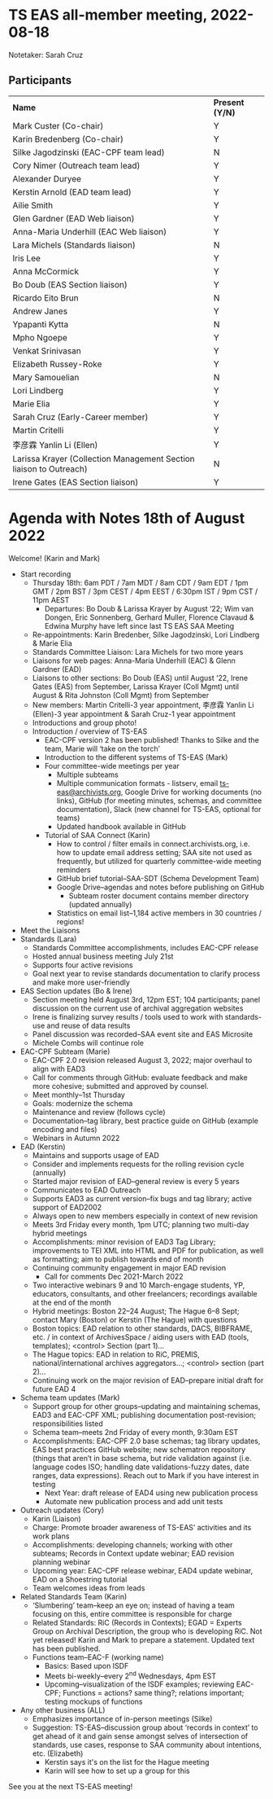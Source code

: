 <!-----

Yay, no errors, warnings, or alerts!

Conversion time: 0.675 seconds.


Using this Markdown file:

1. Paste this output into your source file.
2. See the notes and action items below regarding this conversion run.
3. Check the rendered output (headings, lists, code blocks, tables) for proper
   formatting and use a linkchecker before you publish this page.

Conversion notes:

* Docs to Markdown version 1.0β33
* Thu Sep 08 2022 12:10:35 GMT-0700 (PDT)
* Source doc: 2022-08-18 Meeting notes
* Tables are currently converted to HTML tables.
----->



# TS EAS all-member meeting, 2022-08-18

Notetaker: Sarah Cruz


## Participants


<table>
  <tr>
   <td><strong>Name</strong>
   </td>
   <td><strong>Present (Y/N)</strong>
   </td>
  </tr>
  <tr>
   <td>Mark Custer (Co-chair)
   </td>
   <td>Y
   </td>
  </tr>
  <tr>
   <td>Karin Bredenberg (Co-chair)
   </td>
   <td>Y
   </td>
  </tr>
  <tr>
   <td>Silke Jagodzinski (EAC-CPF team lead)
   </td>
   <td>N
   </td>
  </tr>
  <tr>
   <td>Cory Nimer (Outreach team lead)
   </td>
   <td>Y
   </td>
  </tr>
  <tr>
   <td>Alexander Duryee
   </td>
   <td>Y
   </td>
  </tr>
  <tr>
   <td>Kerstin Arnold (EAD team lead)
   </td>
   <td>Y
   </td>
  </tr>
  <tr>
   <td>Ailie Smith
   </td>
   <td>Y
   </td>
  </tr>
  <tr>
   <td>Glen Gardner (EAD Web liaison)
   </td>
   <td>Y
   </td>
  </tr>
  <tr>
   <td>Anna-Maria Underhill (EAC Web liaison)
   </td>
   <td>Y
   </td>
  </tr>
  <tr>
   <td>Lara Michels (Standards liaison)
   </td>
   <td>N
   </td>
  </tr>
  <tr>
   <td>Iris Lee
   </td>
   <td>Y
   </td>
  </tr>
  <tr>
   <td>Anna McCormick
   </td>
   <td>Y
   </td>
  </tr>
  <tr>
   <td>Bo Doub (EAS Section liaison)
   </td>
   <td>Y
   </td>
  </tr>
  <tr>
   <td>Ricardo Eito Brun
   </td>
   <td>N
   </td>
  </tr>
  <tr>
   <td>Andrew Janes
   </td>
   <td>Y
   </td>
  </tr>
  <tr>
   <td>Ypapanti Kytta
   </td>
   <td>N
   </td>
  </tr>
  <tr>
   <td>Mpho Ngoepe
   </td>
   <td>Y
   </td>
  </tr>
  <tr>
   <td>Venkat Srinivasan
   </td>
   <td>Y
   </td>
  </tr>
  <tr>
   <td>Elizabeth Russey-Roke
   </td>
   <td>Y
   </td>
  </tr>
  <tr>
   <td>Mary Samouelian
   </td>
   <td>N
   </td>
  </tr>
  <tr>
   <td>Lori Lindberg
   </td>
   <td>Y
   </td>
  </tr>
  <tr>
   <td>Marie Elia
   </td>
   <td>Y
   </td>
  </tr>
  <tr>
   <td>Sarah Cruz (Early-Career member)
   </td>
   <td>Y
   </td>
  </tr>
  <tr>
   <td>Martin Critelli
   </td>
   <td>Y
   </td>
  </tr>
  <tr>
   <td>李彦霖  Yanlin Li (Ellen)
   </td>
   <td>Y
   </td>
  </tr>
  <tr>
   <td>Larissa Krayer (Collection Management Section liaison to Outreach)
   </td>
   <td>N
   </td>
  </tr>
  <tr>
   <td>Irene Gates (EAS Section liaison) 
   </td>
   <td>Y
   </td>
  </tr>
</table>



# 


# Agenda with Notes 18th of August 2022

Welcome! (Karin and Mark)

* Start recording 
    * Thursday 18th: 6am PDT / 7am MDT / 8am CDT / 9am EDT / 1pm GMT / 2pm BST / 3pm CEST / 4pm EEST / 6:30pm IST / 9pm CST / 11pm AEST
        * Departures: Bo Doub & Larissa Krayer by August ‘22; Wim van Dongen, Eric Sonnenberg, Gerhard Muller, Florence Clavaud & Edwina Murphy have left since last TS EAS SAA Meeting
    * Re-appointments: Karin Bredenber, Silke Jagodzinski, Lori Lindberg & Marie Elia
    * Standards Committee Liaison: Lara Michels for two more years
    * Liaisons for web pages: Anna-Maria Underhill (EAC) & Glenn Gardner (EAD)
    * Liaisons to other sections: Bo Doub (EAS) until August ‘22, Irene Gates (EAS) from September, Larissa Krayer (Coll Mgmt) until August & Rita Johnston (Coll Mgmt) from September
    * New members: Martin Critelli-3 year appointment, 李彦霖  Yanlin Li (Ellen)-3 year appointment & Sarah Cruz-1 year appointment
    * Introductions and group photo!
    * Introduction / overview of TS-EAS
        * EAC-CPF version 2 has been published! Thanks to Silke and the team, Marie will ‘take on the torch’ 
        * Introduction to the different systems of TS-EAS (Mark)
        * Four committee-wide meetings per year
            * Multiple subteams
            * Multiple communication formats  - listserv, email ts-eas@archivists.org, Google Drive for working documents (no links), GitHub (for meeting minutes, schemas, and committee documentation), Slack (new channel for TS-EAS, optional for teams)
            * Updated handbook available in GitHub 
        * Tutorial of SAA Connect (Karin)
            * How to control / filter emails in connect.archivists.org, i.e. how to update email address setting; SAA site not used as frequently, but utilized for quarterly committee-wide meeting reminders
            * GitHub brief tutorial–SAA-SDT (Schema Development Team)
            * Google Drive–agendas and notes before publishing on GitHub
                * Subteam roster document contains member directory (updated annually)
            * Statistics on email list–1,184 active members in 30 countries / regions!
* Meet the Liaisons
* Standards (Lara)
    * Standards Committee accomplishments, includes EAC-CPF release 
    * Hosted annual business meeting July 21st
    * Supports four active revisions
    * Goal next year to revise standards documentation to clarify process and make more user-friendly 
* EAS Section updates (Bo & Irene)
    * Section meeting held August 3rd, 12pm EST; 104 participants; panel discussion on the current use of archival aggregation websites
    * Irene is finalizing survey results / tools used to work with standards-use and reuse of data results
    * Panel discussion was recorded–SAA event site and EAS Microsite 
    * Michele Combs will continue role
* EAC-CPF Subteam (Marie)
    * EAC-CPF 2.0 revision released August 3, 2022; major overhaul to align with EAD3
    * Call for comments through GitHub: evaluate feedback and make more cohesive; submitted and approved by counsel.
    * Meet monthly–1st Thursday
    * Goals: modernize the schema
    * Maintenance and review (follows cycle)
    * Documentation–tag library, best practice guide on GitHub (example encoding and files)
    * Webinars in Autumn 2022
* EAD (Kerstin)
    * Maintains and supports usage of EAD
    * Consider and implements requests for the rolling revision cycle (annually)
    * Started major revision of EAD–general review is every 5 years
    * Communicates to EAD Outreach
    * Supports EAD3 as current version–fix bugs and tag library; active support of EAD2002
    * Always open to new members especially in context of new revision
    * Meets 3rd Friday every month, 1pm UTC; planning two multi-day hybrid meetings
    * Accomplishments: minor revision of EAD3 Tag Library; improvements to TEI XML into HTML and PDF for publication, as well as formatting; aim to publish towards end of month
    * Continuing community engagement in major EAD revision
        * Call for comments Dec 2021-March 2022
    * Two interactive webinars 9 and 10 March-engage students, YP, educators, consultants, and other freelancers; recordings available at the end of the month
    * Hybrid meetings: Boston 22–24 August; The Hague 6–8 Sept; contact Mary (Boston) or Kerstin (The Hague) with questions
    * Boston topics: EAD relation to other standards, DACS, BIBFRAME, etc. / in context of ArchivesSpace / aiding users with EAD (tools, templates); &lt;control> Section (part 1)...
    * The Hague topics: EAD in relation to RiC, PREMIS, national/international archives aggregators…; &lt;control> section (part 2)...
    * Continuing work on the major revision of EAD–prepare initial draft for future EAD 4
* Schema team updates (Mark)
    * Support group for other groups–updating and maintaining schemas, EAD3 and EAC-CPF XML; publishing documentation post-revision; responsibilities listed
    * Schema team–meets 2nd Friday of every month, 9:30am EST
    * Accomplishments: EAC-CPF 2.0 base schemas; tag library updates, EAS best practices GitHub website; new schematron repository (things that aren’t in base schema, but ride validation against (i.e. language codes ISO; handling date validations-fuzzy dates, date ranges, data expressions). Reach out to Mark if you have interest in testing
        * Next Year: draft release of EAD4 using new publication process
        * Automate new publication process and add unit tests 
* Outreach updates (Cory)
    * Karin (Liaison)
    * Charge: Promote broader awareness of TS-EAS’ activities and its work plans
    * Accomplishments: developing channels; working with other subteams; Records in Context update webinar; EAD revision planning webinar
    * Upcoming year: EAC-CPF release webinar, EAD4 update webinar, EAD on a Shoestring tutorial
    * Team welcomes ideas from leads
* Related Standards Team (Karin)
    * ‘Slumbering’ team–keep an eye on; instead of having a team focusing on this, entire committee is responsible for charge
    * Related Standards: RiC (Records in Contexts); EGAD = Experts Group on Archival Description, the group who is developing RiC. Not yet released! Karin and Mark to prepare a statement. Updated text has been published.
    * Functions team–EAC-F (working name)
        * Basics: Based upon ISDF
        * Meets bi-weekly–every 2<sup>nd</sup> Wednesdays, 4pm EST
        * Upcoming–visualization of the ISDF examples; reviewing EAC-CPF; Functions = actions? same thing?; relations important; testing mockups of functions
* Any other business (ALL)
    * Emphasizes importance of in-person meetings (Silke)
    * Suggestion: TS-EAS–discussion group about ‘records in context’ to get ahead of it and gain sense amongst selves of intersection of standards, use cases, response to SAA community about intentions, etc. (Elizabeth)
        * Kerstin says it's on the list for the Hague meeting
        * Karin will see how to set up a group for this

See you at the next TS-EAS meeting!
